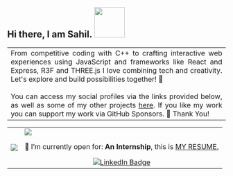 ## Hi there, I am Sahil. <img src="https://camo.githubusercontent.com/b0fa06ee100360ae8811a115c133de7848891e3b/68747470733a2f2f6769746875622e6769746875626173736574732e636f6d2f696d616765732f6d6f6e612d776869737065722e676966" width="70" height="70" />

<div align="center">
<table width="100px">
    <tbody>
        <tr align="justify">
		<td>
		From competitive coding with C++ to crafting interactive web experiences using JavaScript and frameworks like React and Express, R3F and THREE.js I love combining tech and creativity. Let's explore and build possibilities together! 🚀
		<br>
		<br>
		You can access my social profiles via the links provided below, as well as some of my other projects <a href="https://sk027.vercel.app/">here</a>. If you like my work you can support my work via GitHub Sponsors. 💜 Thank You! 
		<br>
		</td>
	 </tr>
    </tbody>
</table>


 <table width="100px">
    <tbody>
        <tr align="justify">
		<td>
			<br>
			<img src ="https://github-readme-stats.vercel.app/api/top-langs/?username=SahilK-027&theme=tokyonight&layout=compact" />
			<br>
			<br>
		</td>
		<td>
<img src="https://readme-typing-svg.herokuapp.com?lines=Computer+Science+Engineering+Student;Exploring+and+Learning+New+Technologies&center=true&width=500&height=50">
		<p align="center">
			🤔 I’m currently open for: <b>An Internship</b>, this is <a href="https://github.com/SahilK-027/Sahilk-027/files/12207320/Resume-Current.pdf" target="_blank">MY RESUME.</a>
   </p>
			
<div id="badges" align="center">
  <a href="https://www.linkedin.com/in/sahil-kandhare-661b99226/"><img src="https://img.shields.io/badge/LinkedIn-blue?style=for-the-badge&logo=linkedin&logoColor=white" alt="LinkedIn Badge"/></a>
</div>
		</td>
	 </tr>
    </tbody>
</table>


<!-- ![Wakatime stats](https://github-readme-stats.vercel.app/api/wakatime?username=SK027) -->
	
<!-- <img src="https://github.com/hhpr98/hhpr98/blob/main/gif/barloading.gif"> -->
	


<!--![GitHub Stats](https://github-readme-stats.vercel.app/api?username=sahilk-027&theme=tokyonight&show_icons=true)-->




</div>
